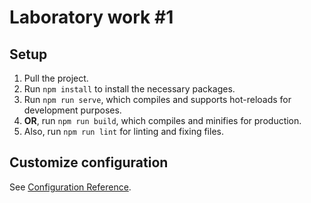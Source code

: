 # Laboratory work #1

## Setup

1. Pull the project.
2. Run `npm install` to install the necessary packages.
3. Run `npm run serve`, which compiles and supports hot-reloads for development purposes.
4. **OR**, run `npm run build`, which compiles and minifies for production.
5. Also, run `npm run lint` for linting and fixing files.

## Customize configuration

See [Configuration Reference](https://cli.vuejs.org/config/).
